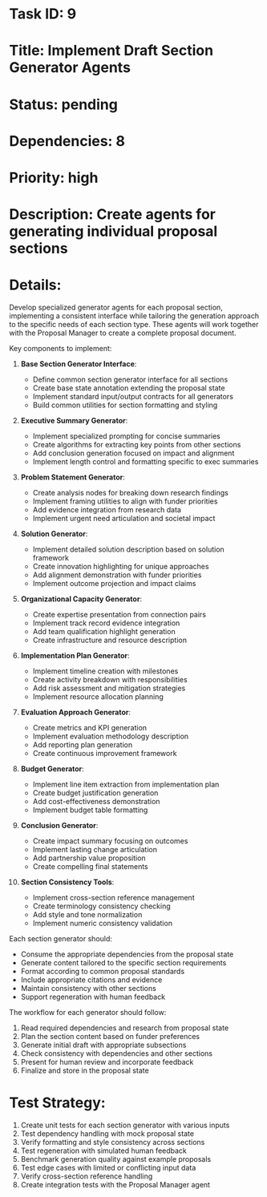 # Task ID: 9
# Title: Implement Draft Section Generator Agents
# Status: pending
# Dependencies: 8
# Priority: high
# Description: Create agents for generating individual proposal sections

# Details:
Develop specialized generator agents for each proposal section, implementing a consistent interface while tailoring the generation approach to the specific needs of each section type. These agents will work together with the Proposal Manager to create a complete proposal document.

Key components to implement:

1. **Base Section Generator Interface**:
   - Define common section generator interface for all sections
   - Create base state annotation extending the proposal state
   - Implement standard input/output contracts for all generators
   - Build common utilities for section formatting and styling

2. **Executive Summary Generator**:
   - Implement specialized prompting for concise summaries
   - Create algorithms for extracting key points from other sections
   - Add conclusion generation focused on impact and alignment
   - Implement length control and formatting specific to exec summaries

3. **Problem Statement Generator**:
   - Create analysis nodes for breaking down research findings
   - Implement framing utilities to align with funder priorities
   - Add evidence integration from research data
   - Implement urgent need articulation and societal impact

4. **Solution Generator**:
   - Implement detailed solution description based on solution framework
   - Create innovation highlighting for unique approaches
   - Add alignment demonstration with funder priorities
   - Implement outcome projection and impact claims

5. **Organizational Capacity Generator**:
   - Create expertise presentation from connection pairs
   - Implement track record evidence integration
   - Add team qualification highlight generation
   - Create infrastructure and resource description

6. **Implementation Plan Generator**:
   - Implement timeline creation with milestones
   - Create activity breakdown with responsibilities
   - Add risk assessment and mitigation strategies
   - Implement resource allocation planning

7. **Evaluation Approach Generator**:
   - Create metrics and KPI generation
   - Implement evaluation methodology description
   - Add reporting plan generation
   - Create continuous improvement framework

8. **Budget Generator**:
   - Implement line item extraction from implementation plan
   - Create budget justification generation
   - Add cost-effectiveness demonstration
   - Implement budget table formatting

9. **Conclusion Generator**:
   - Create impact summary focusing on outcomes
   - Implement lasting change articulation
   - Add partnership value proposition
   - Create compelling final statements

10. **Section Consistency Tools**:
    - Implement cross-section reference management
    - Create terminology consistency checking
    - Add style and tone normalization
    - Implement numeric consistency validation

Each section generator should:
- Consume the appropriate dependencies from the proposal state
- Generate content tailored to the specific section requirements
- Format according to common proposal standards
- Include appropriate citations and evidence
- Maintain consistency with other sections
- Support regeneration with human feedback

The workflow for each generator should follow:
1. Read required dependencies and research from proposal state
2. Plan the section content based on funder preferences
3. Generate initial draft with appropriate subsections
4. Check consistency with dependencies and other sections
5. Present for human review and incorporate feedback
6. Finalize and store in the proposal state

# Test Strategy:
1. Create unit tests for each section generator with various inputs
2. Test dependency handling with mock proposal state
3. Verify formatting and style consistency across sections
4. Test regeneration with simulated human feedback
5. Benchmark generation quality against example proposals
6. Test edge cases with limited or conflicting input data
7. Verify cross-section reference handling
8. Create integration tests with the Proposal Manager agent